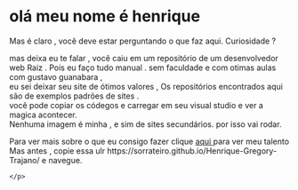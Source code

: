<!DOCTYPE html>
<html lang="pt-br">
<head>
    <meta charset="UTF-8">
    <meta name="viewport" content="width=device-width, initial-scale=1.0">

</head>
<body>
    <h1>olá meu nome é henrique</h1>
<p>     Mas é claro , você deve estar perguntando o que faz aqui. Curiosidade ? </p>
<p>     mas deixa eu te falar , você caiu em um repositório de um desenvolvedor web Raiz . Pois eu faço tudo manual . sem faculdade e com otimas aulas com gustavo guanabara ,<br>
        eu sei deixar seu site de ótimos valores ,
        Os repositórios encontrados aqui são de exemplos padrões de sites . <br>
        você pode copiar os códegos e carregar em seu visual studio e ver a magica acontecer. <br>
        Nenhuma imagem é minha , e sim de sites secundários. por isso vai rodar.  
</p>
    <p>
        Para ver mais sobre o que eu consigo fazer clique <a href="https://github.com/Sorrateiro/Henrique-Gregory-Trajano/blob/main/home/home.html"> aqui </a><strong></strong> para ver meu talento <br>
        Mas antes , copie essa ulr https://sorrateiro.github.io/Henrique-Gregory-Trajano/ e navegue. 
        
    </p>
</body>
</html>
